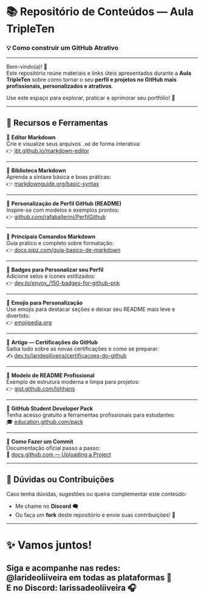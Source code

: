 # 📚 Repositório de Conteúdos — Aula TripleTen  
### 💡 Como construir um **GitHub Atrativo**

---

Bem-vindo(a)! 👋  
Este repositório reúne materiais e links úteis apresentados durante a **Aula TripleTen** sobre como tornar o seu **perfil e projetos no GitHub mais profissionais, personalizados e atrativos**.  

Use este espaço para explorar, praticar e aprimorar seu portfólio! 🚀  

---

## 🧭 Recursos e Ferramentas

🔹 **Editor Markdown**  
Crie e visualize seus arquivos `.md` de forma interativa:  
👉 [jbt.github.io/markdown-editor](https://jbt.github.io/markdown-editor/)

---

🔹 **Biblioteca Markdown**  
Aprenda a sintaxe básica e boas práticas:  
👉 [markdownguide.org/basic-syntax](https://www.markdownguide.org/basic-syntax/)

---

🔹 **Personalização de Perfil GitHub (README)**  
Inspire-se com modelos e exemplos prontos:  
👉 [github.com/rafaballerini/PerfilGithub](https://github.com/rafaballerini/PerfilGithub)

---

🔹 **Principais Comandos Markdown**  
Guia prático e completo sobre formatação:  
👉 [docs.pipz.com/guia-basico-de-markdown](https://docs.pipz.com/central-de-ajuda/learning-center/guia-basico-de-markdown#open)

---

🔹 **Badges para Personalizar seu Perfil**  
Adicione selos e ícones estilizados:  
👉 [dev.to/envoy_/150-badges-for-github-pnk](https://dev.to/envoy_/150-badges-for-github-pnk)

---

🔹 **Emojis para Personalização**  
Use emojis para destacar seções e deixar seu README mais leve e divertido:  
👉 [emojipedia.org](https://emojipedia.org/)

---

🔹 **Artigo — Certificações do GitHub**  
Saiba tudo sobre as novas certificações e como se preparar:  
✍️ [dev.to/larideoliiveira/certificacoes-do-github](https://dev.to/larideoliiveira/certificacoes-do-github-descubra-essa-novidade-e-ja-prepare-seus-estudos-1bae)

---

🔹 **Modelo de README Profissional**  
Exemplo de estrutura moderna e limpa para projetos:  
👉 [gist.github.com/lohhans](https://gist.github.com/lohhans/f8da0b147550df3f96914d3797e9fb89)

---

🔹 **GitHub Student Developer Pack**  
Tenha acesso gratuito a ferramentas profissionais para estudantes:  
🎓 [education.github.com/pack](https://education.github.com/pack)

---

🔹 **Como Fazer um Commit**  
Documentação oficial passo a passo:  
📘 [docs.github.com — Uploading a Project](https://docs.github.com/pt/get-started/start-your-journey/uploading-a-project-to-github)

---

## 💬 Dúvidas ou Contribuições

Caso tenha dúvidas, sugestões ou queira complementar este conteúdo:  
- Me chame no **Discord** 🗨️  
- Ou faça um **fork** deste repositório e envie suas contribuições! 🤝  

---

# ✨ Vamos juntos!
Siga e acompanhe nas redes:  
@larideoliiveira em **todas as plataformas** 💜  
E no **Discord**: **larissadeoliiveira** 🎧 
---
